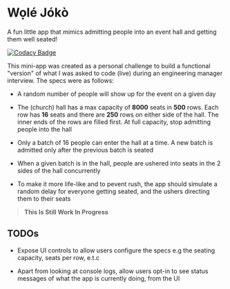 # Wọlé Jókò

A fun little app that mimics admitting people into an event hall and getting them well seated!

[![Codacy Badge](https://app.codacy.com/project/badge/Grade/491cac0edb794c37a66f978a8a3cd45f)](https://www.codacy.com/manual/chalu/wole-joko/dashboard?utm_source=github.com&amp;utm_medium=referral&amp;utm_content=chalu/wole-joko&amp;utm_campaign=Badge_Grade)

This mini-app was created as a personal challenge to build a functional "version" of what I was asked to code (live) during an engineering manager interview. The specs were as follows: 

*   A random number of people will show up for the event on a given day

*   The (church) hall has a max capacity of **8000** seats in **500** rows. Each row has **16** seats and there are **250** rows on either side of the hall. The inner ends of the rows are filled first. At full capacity, stop admitting people into the hall

*   Only a batch of 16 people can enter the hall at a time. A new batch is admitted only after the previous batch is seated

*   When a given batch is in the hall, people are ushered into seats in the 2 sides of the hall concurrently

*   To make it more life-like and to pevent rush, the app should simulate a random delay for everyone getting seated, and the ushers directing them to their seats

> **This Is Still Work In Progress**

## TODOs

*   Expose UI controls to allow users configure the specs e.g the seating capacity, seats per row, e.t.c

*   Apart from looking at console logs, allow users opt-in to see status messages of what the app is currently doing, from the UI
